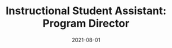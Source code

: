 ---
title: "Instructional Student Assistant: Program Director"
collection: teaching
type: "High School"
permalink: /teaching/2021-fall-2
venue: "Silver Creek High School"
date: 2021-08-01
location: "Longmont, CO"
---